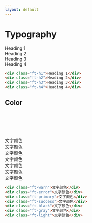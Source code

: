 ```yaml
---
layout: default
---
```


# Typography

<div class="ft-h1">Heading 1</div>
<div class="ft-h2">Heading 2</div>
<div class="ft-h3">Heading 3</div>
<div class="ft-h4">Heading 4</div>

```html
<div class="ft-h1">Heading 1</div>
<div class="ft-h2">Heading 2</div>
<div class="ft-h3">Heading 3</div>
<div class="ft-h4">Heading 4</div>
```

## Color

<div class="ui-row mt-20" style="height: 80px;">
  <div class="bg-yellow flex1"></div>
  <div class="bg-red flex1"></div>
  <div class="bg-primary flex1"></div>
  <div class="bg-green flex1"></div>
  <div class="bg-black flex1"></div>
  <div class="bg-gray flex1"></div>
  <div class="bg-light flex1"></div>
</div>

<div class="ft-warn">文字颜色</div>
<div class="ft-error">文字颜色</div>
<div class="ft-primary">文字颜色</div>
<div class="ft-success">文字颜色</div>
<div class="ft-black">文字颜色</div>
<div class="ft-gray">文字颜色</div>
<div class="ft-light">文字颜色</div>

```html
<div class="ft-warn">文字颜色</div>
<div class="ft-error">文字颜色</div>
<div class="ft-primary">文字颜色</div>
<div class="ft-success">文字颜色</div>
<div class="ft-black">文字颜色</div>
<div class="ft-gray">文字颜色</div>
<div class="ft-light">文字颜色</div>
```



